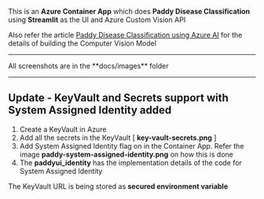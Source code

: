 This is an **Azure Container App** which does **Paddy Disease Classification** using **Streamlit** as the UI and Azure Custom Vision API               

Also refer the article [Paddy Disease Classification using Azure AI](https://dev.to/ambarishg/paddy-doctor-paddy-disease-classification-1b7i) for the details of building the Computer Vision Model       

<hr/>
All screenshots are in the **docs/images** folder 
<hr/>

## Update -  KeyVault and Secrets support with System Assigned Identity added     

1. Create a KeyVault in Azure    
2. Add all the secrets in the KeyVault [ **key-vault-secrets.png** ]        
3. Add System Assigned Identity flag on in the Container App. Refer the image **paddy-system-assigned-identity.png** on how this is done     
4. The **paddyui_identity** has the implementation details of the code for System Assigned Identity 

The KeyVault URL is being stored as **secured environment variable**     



